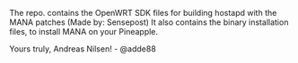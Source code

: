 The repo. contains the OpenWRT SDK files for building hostapd with the MANA patches (Made by: Sensepost)
It also contains the binary installation files, to install MANA on your Pineapple.

Yours truly, Andreas Nilsen! - @adde88
